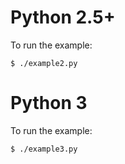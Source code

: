 # Python 2.5+

To run the example:

```
$ ./example2.py
```

# Python 3

To run the example:

```
$ ./example3.py
```

